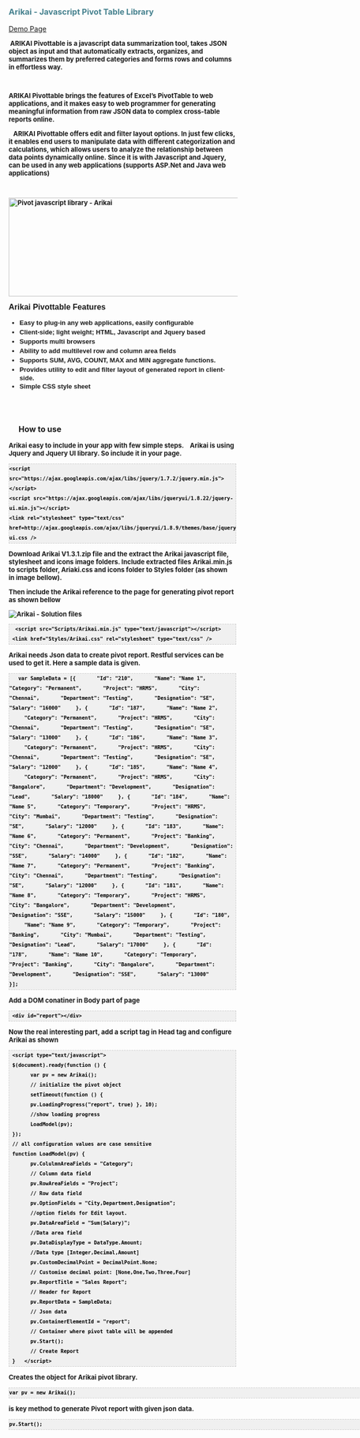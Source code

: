 <div dir="ltr" style="padding-left:20px;padding-right:20px"><div style="display:blocDownload"><h3 style="text-align:left"><b><font color="#45818e">Arikai - <font size="3">Javascript Pivot Table Library</font></font></b></h3>
<a href="https://bshanads.github.io/Arikai/Arikai%20Demo/SamplePage.htm">Demo Page</a>

<div><div style="display:block;text-align:left"><b style="font-size:small"><p> ARIKAI Pivottable is a javascript data summarization tool, takes JSON object as input and that automatically extracts, organizes, and summarizes them by preferred categories and forms rows and columns in effortless way. </p>
  <p>ARIKAI Pivottable brings the features of Excel’s PivotTable to web applications, and it makes easy to web programmer for generating meaningful information from raw JSON data to complex cross-table reports online.</p><p>   ARIKAI Pivottable offers edit and filter layout options. In just few clicks, it enables end users to manipulate data with different categorization and calculations, which allows users to analyze the relationship between data points dynamically online. Since it is with Javascript and Jquery, can be used in any web applications (supports ASP.Net and Java web applications)</p><br><div><p><img alt="Pivot javascript library - Arikai" border="0" src="https://sites.google.com/site/niralaakkam/home/Niral_Aakkam_Arikai_Sample1.3.JPG" style="height:200px;width:900px"></p><p><b style="font-family:arial,sans-serif;font-size:medium">Arikai Pivottable Features</b></p><div><ul><li><span style="line-height:19px;font-family:arial,sans-serif;font-size:small">Easy to plug-in any web applications, easily configurable</span></li><li><font face="arial, sans-serif" size="2"><span style="line-height:19px">Client-side; light weight; HTML, Javascript and Jquery based</span></font></li><li><font face="arial, sans-serif" size="2"><span style="line-height:19px">Supports multi browsers</span></font></li><li><font face="arial, sans-serif" size="2"><span style="line-height:19px">Ability to add multilevel row and column area fields</span></font></li><li><font face="arial, sans-serif" size="2"><span style="line-height:19px">Supports SUM, AVG, COUNT, MAX and MIN aggregate functions.</span></font></li><li><font face="arial, sans-serif" size="2"><span style="line-height:19px">Provides utility to edit and filter layout of generated report in client-side.</span></font></li><li><font face="arial, sans-serif" size="2"><span style="line-height:19px">Simple CSS style sheet</span></font></li></ul><div><br></div><div><br></div></div><div></div>
</div>

<div style="padding:0 20px"><h3><b><font size="3">How to use</font></b></h3></div>
<p>Arikai easy to include in your app with few simple steps.    Arikai is using Jquery and Jquery UI library. So include it in your page.</p>
<pre style="font-family:arial;font-size:12px;border:1px dashed #cccccc;width:99%;height:auto;overflow:auto;background:#f0f0f0;padding:0px;color:#000000;text-align:left;line-height:20px"><code style="color:#000000;word-wrap:normal">&lt;script src="https://ajax.googleapis.com/ajax/libs/jquery/1.7.2/jquery.min.js"&gt;&lt;/script&gt;  
&lt;script src="https://ajax.googleapis.com/ajax/libs/jqueryui/1.8.22/jquery-ui.min.js"&gt;&lt;/script&gt;  
&lt;link rel="stylesheet" type="text/css" href=http://ajax.googleapis.com/ajax/libs/jqueryui/1.8.9/themes/base/jquery-ui.css /&gt;  </code></pre>
 <p>Download Arikai V1.3.1.zip file and the extract the Arikai javascript file, stylesheet and icons image folders. Include extracted files Arikai.min.js to scripts folder, Ariaki.css and icons folder to Styles folder (as shown in image bellow).</p>
 <p>Then include the Arikai reference to the page for generating pivot report as shown bellow</p>
 <img alt="Arikai - Solution files" border="0" src="https://sites.google.com/site/niralaakkam/how-to-use/Niral_Aakkam_Arikai_soluionfiles.JPG">
 <pre style="font-family:arial;font-size:12px;border:1px dashed #cccccc;width:99%;height:auto;overflow:auto;background:#f0f0f0;padding:0px;color:#000000;text-align:left;line-height:20px"><code style="color:#000000;word-wrap:normal">  &lt;script src="Scripts/Arikai.min.js" type="text/javascript"&gt;&lt;/script&gt;    
 &lt;link href="Styles/Arikai.css" rel="stylesheet" type="text/css" /&gt;  </code></pre>
 <p>Arikai needs Json data to create pivot report. Restful services can be used to get it. Here a sample data is given.
 </p>
 <pre style="font-family:arial;font-size:12px;border:1px dashed #cccccc;width:99%;height:auto;overflow:auto;background:#f0f0f0;padding:0px;color:#000000;text-align:left;line-height:20px"><code style="color:#000000;word-wrap:normal">   var SampleData = [{       "Id": "210",       "Name": "Name 1",       "Category": "Permanent",       "Project": "HRMS",       "City": "Chennai",       "Department": "Testing",       "Designation": "SE",       "Salary": "16000"     }, {       "Id": "187",       "Name": "Name 2",       "Category": "Permanent",       "Project": "HRMS",       "City": "Chennai",       "Department": "Testing",       "Designation": "SE",       "Salary": "13000"     }, {       "Id": "186",       "Name": "Name 3",       "Category": "Permanent",       "Project": "HRMS",       "City": "Chennai",       "Department": "Testing",       "Designation": "SE",       "Salary": "12000"     }, {       "Id": "185",       "Name": "Name 4",       "Category": "Permanent",       "Project": "HRMS",       "City": "Bangalore",       "Department": "Development",       "Designation": "Lead",       "Salary": "18000"     }, {       "Id": "184",       "Name": "Name 5",       "Category": "Temporary",       "Project": "HRMS",       "City": "Mumbai",       "Department": "Testing",       "Designation": "SE",       "Salary": "12000"     }, {       "Id": "183",       "Name": "Name 6",       "Category": "Permanent",       "Project": "Banking",       "City": "Chennai",       "Department": "Development",       "Designation": "SSE",       "Salary": "14000"     }, {       "Id": "182",       "Name": "Name 7",       "Category": "Permanent",       "Project": "Banking",       "City": "Chennai",       "Department": "Testing",       "Designation": "SE",       "Salary": "12000"     }, {       "Id": "181",       "Name": "Name 8",       "Category": "Temporary",       "Project": "HRMS",       "City": "Bangalore",       "Department": "Development",       "Designation": "SSE",       "Salary": "15000"     }, {       "Id": "180",       "Name": "Name 9",       "Category": "Temporary",       "Project": "Banking",       "City": "Mumbai",       "Department": "Testing",       "Designation": "Lead",       "Salary": "17000"     }, {       "Id": "178",       "Name": "Name 10",       "Category": "Temporary",       "Project": "Banking",       "City": "Bangalore",       "Department": "Development",       "Designation": "SSE",       "Salary": "13000"     }];  </code></pre>
 
 <p>Add a DOM conatiner in Body part of page</p>
 <pre style="font-family:arial;font-size:12px;border:1px dashed #cccccc;width:99%;height:auto;overflow:auto;background:#f0f0f0;padding:0px;color:#000000;text-align:left;line-height:20px"><code style="color:#000000;word-wrap:normal"> &lt;div id="report"&gt;&lt;/div&gt;  </code></pre>
 
 <p>Now the real interesting part,
 add a script tag in Head tag and configure Arikai as shown</p>
 <pre style="font-family:arial;font-size:12px;border:1px dashed #cccccc;width:99%;height:auto;overflow:auto;background:#f0f0f0;padding:0px;color:#000000;text-align:left;line-height:20px"><code style="color:#000000;word-wrap:normal"> &lt;script type="text/javascript"&gt;        
 $(document).ready(function () {          
       var pv = new Arikai();  
       // initialize the pivot object        
       setTimeout(function () { 
       pv.LoadingProgress("report", true) }, 10);  
       //show loading progress        
       LoadModel(pv);        
 });  
 // all configuration values are case sensitive
 function LoadModel(pv) {              
       pv.ColulmnAreaFields = "Category";  
       // Column data field            
       pv.RowAreaFields = "Project";  
       // Row data field            
       pv.OptionFields = "City,Department,Designation";  
       //option fields for Edit layout.            
       pv.DataAreaField = "Sum(Salary)";  
       //Data area field            
       pv.DataDisplayType = DataType.Amount;  
       //Data type [Integer,Decimal,Amount]            
       pv.CustomDecimalPoint = DecimalPoint.None;  
       // Customise decimal point: [None,One,Two,Three,Four]            
       pv.ReportTitle = "Sales Report";  
       // Header for Report            
       pv.ReportData = SampleData;  
       // Json data            
       pv.ContainerElementId = "report";  
       // Container where pivot table will be appended            
       pv.Start();  
       // Create Report      
 }   &lt;/script&gt;  </code></pre>
 
 <p>Creates the object for Arikai pivot library.</p>
 <pre style="font-family:arial;font-size:12px;border:1px dashed rgb(204,204,204);width:927.6166381835938px;height:auto;overflow:auto;background-color:rgb(240,240,240);padding:0px;color:rgb(0,0,0);line-height:20px"><code style="color:rgb(0,0,0);word-wrap:normal">var pv = new Arikai();</code></pre>
 <p>is key method to generate Pivot report with given json data.</p>
 <pre style="font-family:arial;font-size:12px;border:1px dashed rgb(204,204,204);width:927.6166381835938px;height:auto;overflow:auto;background-color:rgb(240,240,240);padding:0px;color:rgb(0,0,0);line-height:20px"><code style="color:rgb(0,0,0);word-wrap:normal">pv.Start();</code></pre>
